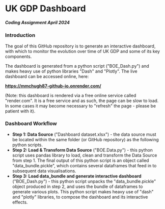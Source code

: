 # UK GDP Dashboard
##### Coding Assignment April 2024

### Introduction
The goal of this GitHub repository is to generate an interactive dashboard, with which to monitor the evolution over time of UK GDP and some of its key components.

The dashboard is generated from a python script ("BOE_Dash.py") and makes heavy use of python libraries "Dash" and "Plotly".
The live dashboard can be accessed online, here:

**https://mmchugh87-github-io.onrender.com/**

(Note: this dashboard is rendered via a free online service called "render.com". It is a free service and as such, the page can be slow to load. In some cases it may become necessary to "refresh" the page - please be patient with it).

### Dashboard Workflow

* **Step 1: Data Source** ("Dashboard dataset.xlsx") - the data source must be located within the same folder (or GitHub repository) as the following python scripts.
* **Step 2: Load & Transform Data Source** ("BOE.Data.py") - this python script uses pandas library to load, clean and transform the Data Source from step 1. The final output of this python script is an object called "data_bundle.pickle", which contains several dataframes that feed in to subsequent data visualisations.
* **Step 3: Load data_bundle and generate interactive dashboard** ("BOE_Dash.py") - this python script unpacks the "data_bundle.pickle" object produced in step 2, and uses the bundle of dataframes to generate various plots. This python script makes heavy use of "dash" and "plotly" libraries, to compose the dashboard and its interactive effects.
